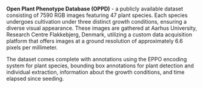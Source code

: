 **Open Plant Phenotype Database (OPPD)** - a publicly available dataset consisting of 7590 RGB images featuring 47 plant species. 
Each species undergoes cultivation under three distinct growth conditions, ensuring a diverse visual appearance. These images are gathered at Aarhus University, Research Centre Flakkebjerg, Denmark, utilizing a custom data acquisition platform that offers  images at a ground resolution of approximately 6.6 pixels per millimeter.

The dataset comes complete with annotations using the EPPO encoding system for plant species, bounding box annotations for plant detection and individual extraction, information about the growth conditions, and time elapsed since seeding. 
